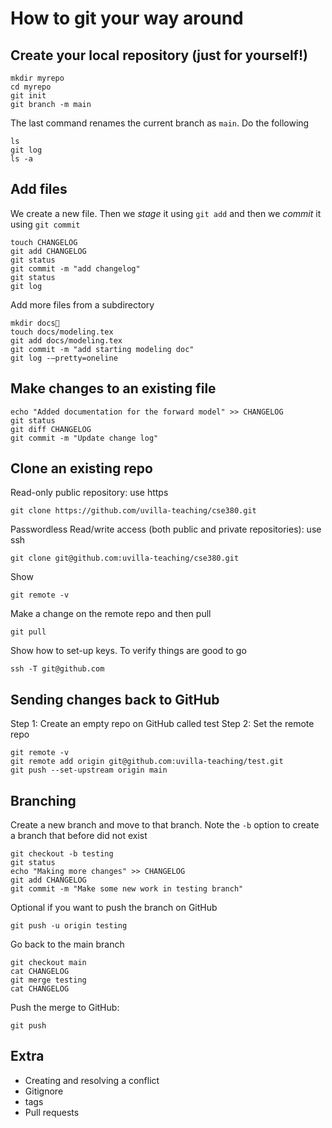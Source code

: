 # How to git your way around

## Create your local repository (just for yourself!)

```
mkdir myrepo
cd myrepo
git init
git branch -m main
```

The last command renames the current branch as `main`.
Do the following
```
ls
git log
ls -a
```

## Add files

We create a new file. Then we _stage_ it using  `git add` and then we _commit_ it using `git commit`

```
touch CHANGELOG
git add CHANGELOG
git status
git commit -m "add changelog"
git status
git log
```

Add more files from a subdirectory

```
mkdir docs
touch docs/modeling.tex
git add docs/modeling.tex
git commit -m "add starting modeling doc"
git log -–pretty=oneline
```

## Make changes to an existing file

```
echo "Added documentation for the forward model" >> CHANGELOG
git status
git diff CHANGELOG
git commit -m "Update change log"
```

## Clone an existing repo

Read-only public repository: use https
```
git clone https://github.com/uvilla-teaching/cse380.git
```

Passwordless Read/write access (both public and private repositories): use ssh
```
git clone git@github.com:uvilla-teaching/cse380.git
```

Show
```
git remote -v
```

Make a change on the remote repo and then pull
```
git pull
```


Show how to set-up keys. To verify things are good to go
```
ssh -T git@github.com
```

## Sending changes back to GitHub

Step 1: Create an empty repo on GitHub called test
Step 2: Set the remote repo
```
git remote -v
git remote add origin git@github.com:uvilla-teaching/test.git
git push --set-upstream origin main
```

## Branching
Create a new branch and move to that branch. Note the `-b` option to create a branch that before did not exist
```
git checkout -b testing
git status
echo "Making more changes" >> CHANGELOG
git add CHANGELOG
git commit -m "Make some new work in testing branch"
```

Optional if you want to push the branch on GitHub
```
git push -u origin testing
```

Go back to the main branch
```
git checkout main
cat CHANGELOG
git merge testing
cat CHANGELOG
```

Push the merge to GitHub:
```
git push
```

## Extra

- Creating and resolving a conflict
- Gitignore
- tags
- Pull requests
